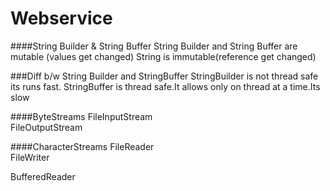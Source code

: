 # Webservice
####String Builder & String Buffer 
String Builder and String Buffer are mutable (values get changed)
String is immutable(reference get changed)

###Diff b/w String Builder and StringBuffer
StringBuilder is not thread safe its runs fast.
StringBuffer is thread safe.It allows only on thread at a time.Its slow 

####ByteStreams
FileInputStream<br>
FileOutputStream

####CharacterStreams
FileReader<br>
FileWriter

BufferedReader
